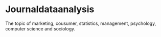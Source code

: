 # Journaldataanalysis
The topic of marketing, cousumer, statistics, management, psychology, computer science and sociology.
